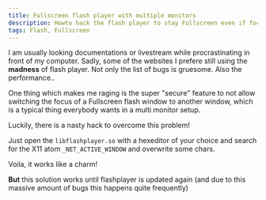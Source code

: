 ```yaml
---
title: Fullscreen flash player with multiple monitors
description: Howto hack the flash player to stay Fullscreen even if focus leaves the screen
tags: Flash, Fullscreen
---
```


I am usually looking documentations or livestream while procrastinating in front of my computer. Sadly, some of the websites I prefere still using the __madness__ of flash player. Not only the list of bugs is gruesome. Also the performance..

One thing which makes me raging is the super "secure" feature to not allow switching the focus of a Fullscreen flash window to another window, which is a typical thing everybody wants in a multi monitor setup.

Luckily, there is a nasty hack to overcome this problem!

Just open the `libflashplayer.so` with a hexeditor of your choice and search for the X11 atom `_NET_ACTIVE_WINDOW` and overwrite some chars.

Voila, it works like a charm!

__But__ this solution works until flashplayer is updated again (and due to this massive amount of bugs this happens quite frequently)


